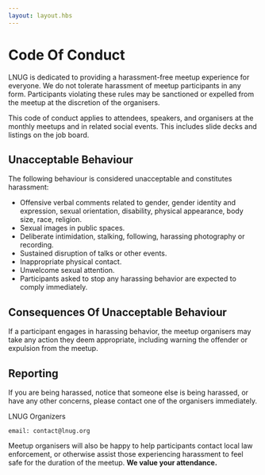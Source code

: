 ```yaml
---
layout: layout.hbs
---
```


# Code Of Conduct

LNUG is dedicated to providing a harassment-free meetup experience for
everyone. We do not tolerate harassment of meetup participants in any
form. Participants violating these rules may be sanctioned or expelled
from the meetup at the discretion of the organisers.

This code of conduct applies to attendees, speakers, and organisers at
the monthly meetups and in related social events. This includes slide
decks and listings on the job board.

## Unacceptable Behaviour

The following behaviour is considered unacceptable and constitutes
harassment:

-   Offensive verbal comments related to gender, gender identity and
    expression, sexual orientation, disability, physical appearance,
    body size, race, religion.
-   Sexual images in public spaces.
-   Deliberate intimidation, stalking, following, harassing photography
    or recording.
-   Sustained disruption of talks or other events.
-   Inappropriate physical contact.
-   Unwelcome sexual attention.
-   Participants asked to stop any harassing behavior are expected to
    comply immediately.

## Consequences Of Unacceptable Behaviour


If a participant engages in harassing behavior, the meetup organisers
may take any action they deem appropriate, including warning the
offender or expulsion from the meetup.

## Reporting


If you are being harassed, notice that someone else is being harassed,
or have any other concerns, please contact one of the organisers
immediately.

LNUG Organizers

`email: contact@lnug.org`

Meetup organisers will also be happy to help participants contact local
law enforcement, or otherwise assist those experiencing harassment to
feel safe for the duration of the meetup. **We value your attendance.**

